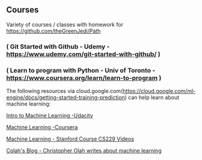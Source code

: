 
## Courses
Variety of courses / classes with homework for https://github.com/theGreenJedi/Path

### ( Git Started with Github - Udemy - https://www.udemy.com/git-started-with-github/ )

### ( Learn to program with Python - Univ of Toronto - https://www.coursera.org/learn/learn-to-program )

The following resources via cloud.google.com(https://cloud.google.com/ml-engine/docs/getting-started-training-prediction) can help learn about machine learning:


[Intro to Machine Learning -Udacity](https://www.youtube.com/playlist?list=PLAwxTw4SYaPkQXg8TkVdIvYv4HfLG7SiH)

[Machine Learning -Coursera](https://www.youtube.com/watch?v=qeHZOdmJvFU&list=PLZ9qNFMHZ-A4rycgrgOYma6zxF4BZGGPW)

[Machine Learning - Stanford Course CS229 Videos](https://www.youtube.com/playlist?list=PLA89DCFA6ADACE599)

[Colah's Blog - Christopher Olah writes about machine learning](https://colah.github.io/)

